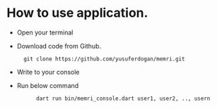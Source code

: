 # How to use application.

* Open your terminal
* Download code from Github. 

        git clone https://github.com/yusuferdogan/memri.git

* Write <cd memri> to your console

* Run below command

            dart run bin/memri_console.dart user1, user2, .., usern
